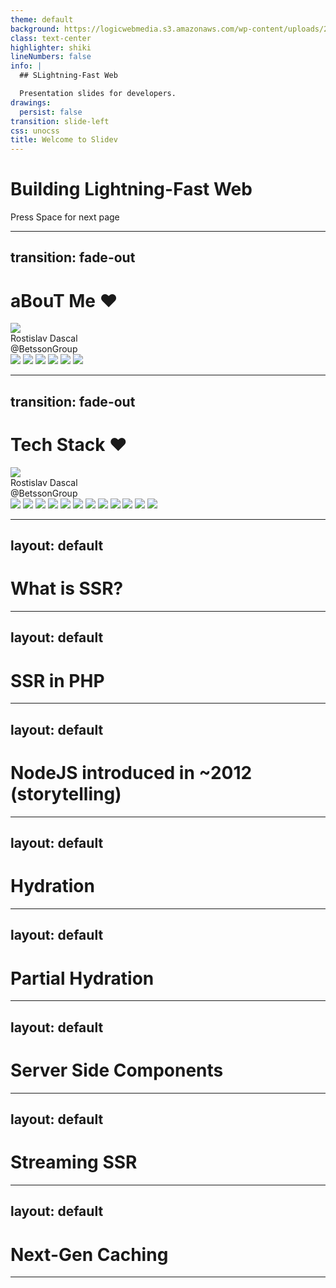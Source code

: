```yaml
---
theme: default
background: https://logicwebmedia.s3.amazonaws.com/wp-content/uploads/20170328153215/website-speed-ranking-factors-graphic.jpg
class: text-center
highlighter: shiki
lineNumbers: false
info: |
  ## SLightning-Fast Web

  Presentation slides for developers.
drawings:
  persist: false
transition: slide-left
css: unocss
title: Welcome to Slidev
---
```


# Building Lightning-Fast Web

<div class="pt-12">
  <span @click="$slidev.nav.next" class="px-2 py-1 rounded cursor-pointer" hover="bg-white bg-opacity-10">
    Press Space for next page <carbon:arrow-right class="inline"/>
  </span>
</div>

<div class="abs-br m-6 flex gap-2">
  <a href="https://github.com/rossanmol" target="_blank" alt="GitHub"
    class="text-xl slidev-icon-btn opacity-50 !border-none !hover:text-white">
    <carbon-logo-github />
  </a>
</div>

<!--
The last comment block of each slide will be treated as slide notes. It will be visible and editable in Presenter Mode along with the slide. [Read more in the docs](https://sli.dev/guide/syntax.html#notes)
-->

---
transition: fade-out
---

# aBouT Me ❤️

<div class="grid grid-cols-12 gap-10">
	<div class="col-span-4 bg-slate-100 p-6 gap-4 rounded-md">
		<img src="assets/me.jpg" class="rounded shadow mb-4" />
		<div class="font-bold">Rostislav Dascal</div>
		<div>@BetssonGroup</div>
	</div>
	<div class="grid gap-4 grid-cols-5 relative col-span-8 p-4">
		<img src="assets/tara.png" class="rounded shadow  col-span-2 relative rotate-1 left-2" />
		<img src="assets/coffee.jpg" class="rounded shadow rotate--2" />
		<img src="assets/malta.jpg" class="rounded shadow rotate--1 col-span-2 row-span-2" />
		<img src="assets/travel.jpg" class="rounded shadow rotate-1" />
		<img src="assets/food.jpg" class="rounded shadow rotate--1" />
		<img src="assets/malta_sea.jpg" class="rounded shadow roatate--3"/>
	</div>
</div>

---
transition: fade-out
---

# Tech Stack  ❤️

<div class="grid grid-cols-12 gap-10">
	<div class="col-span-4 bg-slate-100 p-6 gap-4 rounded-md">
		<img src="assets/me.jpg" class="rounded shadow mb-4" />
		<div class="font-bold">Rostislav Dascal</div>
		<div>@BetssonGroup</div>
	</div>
	<div class="grid gap-4 grid-cols-5 relative col-span-8 p-4">
		<img src="assets/tech/vercel.jpg" class="rounded  roate-1" />
		<img src="assets/tech/nextjs.webp" class="rounded  roate-1" />
		<img src="assets/tech/astro.svg" class="rounded  roate-1" />
		<img src="assets/tech/cloudflare.png" class="rounded  roate-1" />
		<img src="assets/tech/upstash.svg" class="rounded  roate-1" />
		<img src="assets/tech/trpc.svg" class="rounded  roate-1" />
		<img src="assets/tech/node.webp" class="rounded  roate-1" />
		<img src="assets/tech/angular.png" class="rounded  roate-1" />
		<img src="assets/tech/vscode.png" class="rounded  roate-1" />
		<img src="assets/tech/react.png" class="rounded  roate-1" />
		<img src="assets/tech/stencil.png" class="rounded  roate-1" />
		<img src="assets/tech/appwrite.svg" class="rounded  roate-1" />
	</div>
</div>

---
layout: default
---

# What is SSR?


---
layout: default
---

# SSR in PHP



---
layout: default
---

# NodeJS introduced in ~2012 (storytelling)


---
layout: default
---

# Hydration


---
layout: default
---

# Partial Hydration

---
layout: default
---

# Server Side Components


---
layout: default
---

# Streaming SSR


---
layout: default
---

# Next-Gen Caching


---
